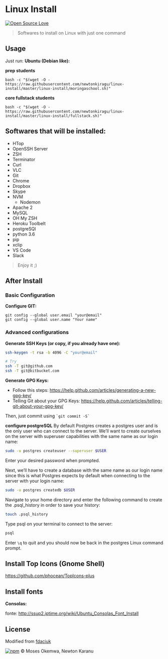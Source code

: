 # Linux Install   
[![Open Source Love](https://badges.frapsoft.com/os/v2/open-source-200x33.png?v=103)](https://github.com/ellerbrock/open-source-badge/) 

> Softwares to install on Linux with just one command

## Usage

Just run:
**Ubuntu (Debian like):**

**prep students**
```console
bash -c "$(wget -O - https://raw.githubusercontent.com/newtonkiragu/linux-install/master/linux-install/moringaschool.sh)"
```

**core fullstack students**
```console
bash -c "$(wget -O - https://raw.githubusercontent.com/newtonkiragu/linux-install/master/linux-install/fullstack.sh)"
```
## Softwares that will be installed:

- HTop
- OpenSSH Server
- ZSH
- Terminator
- Curl
- VLC
- Git
- Chrome
- Dropbox
- Skype
- NVM
  - Nodemon
- Apache 2
- MySQL
- OH My ZSH
- Heroku Toolbelt
- postgreSQl
- python 3.6
- pip
- xclip
- VS Code
- Slack

> Enjoy it ;)

## After Install
### Basic Configuration
**Configure GIT:**

```console
git config --global user.email "your@email"
git config --global user.name "Your name"
```


### Advanced configurations
**Generate SSH Keys (or copy, if you already have one):**

```sh
ssh-keygen -t rsa -b 4096 -C "your@email"

# Try
ssh -T git@github.com
ssh -T git@bitbucket.com
```


**Generate GPG Keys:**

- Follow this steps: https://help.github.com/articles/generating-a-new-gpg-key/
- Telling Git about your GPG Keys: https://help.github.com/articles/telling-git-about-your-gpg-key/

Then, just commit using ``` `git commit -S` ```


**configure postgreSQL**
By default Postgres creates a postgres user and is the only user who can connect to the server. We’ll want to create ourselves on the server with superuser capabilities with the same name as our login name:

```sh
sudo -u postgres createuser --superuser $USER
```

Enter your desired password when prompted.

Next, we’ll have to create a database with the same name as our login name since this is what Postgres expects by default when connecting to the server with your login name:

```sh
sudo -u postgres createdb $USER
```

Navigate to your home directory and enter the following command to create the .psql_history in order to save your history:

```sh
touch .psql_history
```

Type psql on your terminal to connect to the server:
```sh
psql
```

Enter ```\q``` to quit and you should now be back in the postgres Linux command prompt.

## Install Top Icons (Gnome Shell)

https://github.com/phocean/TopIcons-plus

## Install fonts

**Consolas:**

fonte: http://ssup2.iptime.org/wiki/Ubuntu_Consolas_Font_Install

## License
Modified from [fdaciuk](https://github.com/fdaciuk/install-linux)

[![npm](https://img.shields.io/npm/l/express.svg?maxAge=2592000)](https://github.com/mosesokemwa/licenses/blob/master/LICENSE) © Moses Okemwa, Newton Karanu
